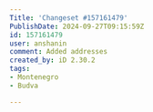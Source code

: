 ```yaml
---
Title: 'Changeset #157161479'
PublishDate: 2024-09-27T09:15:59Z
id: 157161479
user: anshanin
comment: Added addresses
created_by: iD 2.30.2
tags:
- Montenegro
- Budva

---
```


